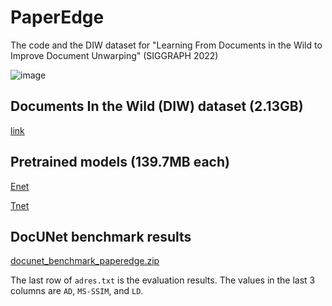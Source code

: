 # PaperEdge
The code and the DIW dataset for "Learning From Documents in the Wild to Improve Document Unwarping" (SIGGRAPH 2022)

![image](https://user-images.githubusercontent.com/12742725/177686793-77c6652e-f86a-45ea-829f-78306f2d5021.png)


## Documents In the Wild (DIW) dataset (2.13GB)
[link](https://drive.google.com/file/d/1qAmLurt6bK0ro8PnRz6rBgVs1rfrsdKi/view?usp=sharing)

## Pretrained models (139.7MB each)

[Enet](https://drive.google.com/file/d/1OVHETBHQ5u-1tnci3qd7OcAjas4v1xnl/view?usp=sharing)

[Tnet](https://drive.google.com/file/d/1gEp4ecmdvKds2nzk9CaZb_pLvhRoyAsv/view?usp=sharing)

## DocUNet benchmark results
[docunet_benchmark_paperedge.zip](https://drive.google.com/file/d/1QM3Y5Ty96ydVCQPNqR0_bnMG9oqIQkGm/view?usp=sharing)

The last row of `adres.txt` is the evaluation results.
The values in the last 3 columns are `AD`, `MS-SSIM`, and `LD`.
